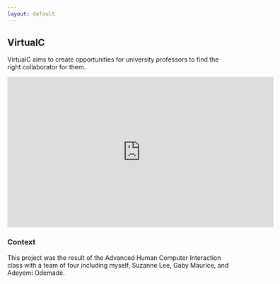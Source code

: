 ```yaml
---
layout: default
---
```


## VirtualC

VirtualC aims to create opportunities for university professors to find the right collaborator for them.


<iframe style="border: 1px solid rgba(0, 0, 0, 0.1);" width="600" height="338" src="https://www.figma.com/embed?embed_host=share&url=https%3A%2F%2Fwww.figma.com%2Fproto%2FOHrqOPq9EYqCpu7hU3VmeU%2FVirtualC%3Fnode-id%3D1%253A3%26scaling%3Dscale-down&chrome=DOCUMENTATION" allowfullscreen></iframe>

### Context

This project was the result of the Advanced Human Computer Interaction class with a team of four including myself, Suzanne Lee, Gaby Maurice, and Adeyemi Odemade.
